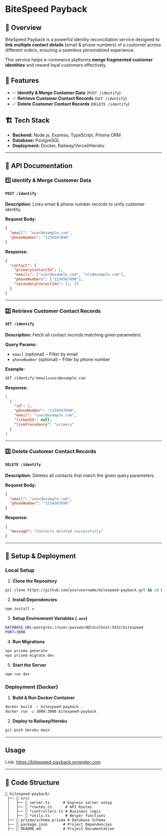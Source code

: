 # BiteSpeed Payback

## 🚀 Overview
BiteSpeed Payback is a powerful identity reconciliation service designed to **link multiple contact details** (email & phone numbers) of a customer across different orders, ensuring a seamless personalized experience.

This service helps e-commerce platforms **merge fragmented customer identities** and reward loyal customers effectively.

## 📌 Features
- ✅ **Identify & Merge Customer Data** (`POST /identify`)
- ✅ **Retrieve Customer Contact Records** (`GET /identify`)
- ✅ **Delete Customer Contact Records** (`DELETE /identify`)

## 🏗️ Tech Stack
- **Backend:** Node.js, Express, TypeScript, Prisma ORM
- **Database:** PostgreSQL
- **Deployment:** Docker, Railway/Vercel/Heroku

---

## 📍 API Documentation
### **1️⃣ Identify & Merge Customer Data**
#### `POST /identify`
**Description:** Links email & phone number records to unify customer identity.

**Request Body:**
```json
{
  "email": "user@example.com",
  "phoneNumber": "1234567890"
}
```
**Response:**
```json
{
  "contact": {
    "primaryContactId": 1,
    "emails": ["user@example.com", "alt@example.com"],
    "phoneNumbers": ["1234567890"],
    "secondaryContactIds": [2, 3]
  }
}
```

---

### **2️⃣ Retrieve Customer Contact Records**
#### `GET /identify`
**Description:** Fetch all contact records matching given parameters.

**Query Params:**
- `email` (optional) – Filter by email
- `phoneNumber` (optional) – Filter by phone number

**Example:**
```sh
GET /identify?email=user@example.com
```

**Response:**
```json
[
  {
    "id": 1,
    "phoneNumber": "1234567890",
    "email": "user@example.com",
    "linkedId": null,
    "linkPrecedence": "primary"
  }
]
```

---

### **3️⃣ Delete Customer Contact Records**
#### `DELETE /identify`
**Description:** Deletes all contacts that match the given query parameters.

**Request Body:**
```json
{
  "email": "user@example.com",
  "phoneNumber": "1234567890"
}
```
**Response:**
```json
{
  "message": "Contacts deleted successfully"
}
```

---

## 🚀 Setup & Deployment
### **Local Setup**
1. **Clone the Repository**
```sh
git clone https://github.com/yourusername/bitespeed-payback.git && cd bitespeed-payback
```
2. **Install Dependencies**
```sh
npm install =
```
3. **Setup Environment Variables (`.env`)**
```sh
DATABASE_URL=postgres://user:password@localhost:5432/bitespeed
PORT=3000
```
4. **Run Migrations**
```sh
npx prisma generate
npx prisma migrate dev
```
5. **Start the Server**
```sh
npm run dev
```

### **Deployment (Docker)**
1. **Build & Run Docker Container**
```sh
docker build -t bitespeed-payback .
docker run -p 3000:3000 bitespeed-payback
```
2. **Deploy to Railway/Heroku**
```sh
git push heroku main
```

---
## Usage
Link: https://bitespeed-payback.onrender.com

---
## 📜 Code Structure
```
📂 bitespeed-payback/
 ├── 📁 src/
 │   ├── 📄 server.ts      # Express server setup
 │   ├── 📄 *routes.ts      # API Routes
 │   ├── 📄 *controllers.ts # Business logic
 │   ├── 📄 *utils.ts       # Helper functions
 ├── 📄 prisma/schema.prisma # Database Schema
 ├── 📄 package.json       # Project Dependencies
 ├── 📄 README.md          # Project Documentation
```



